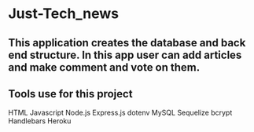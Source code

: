 # Just-Tech_news

## This application creates the database and back end structure. In this app user can add articles and make comment and vote on them.

##  Tools use for this project

HTML
Javascript
Node.js
Express.js
dotenv
MySQL
Sequelize
bcrypt
Handlebars
Heroku
